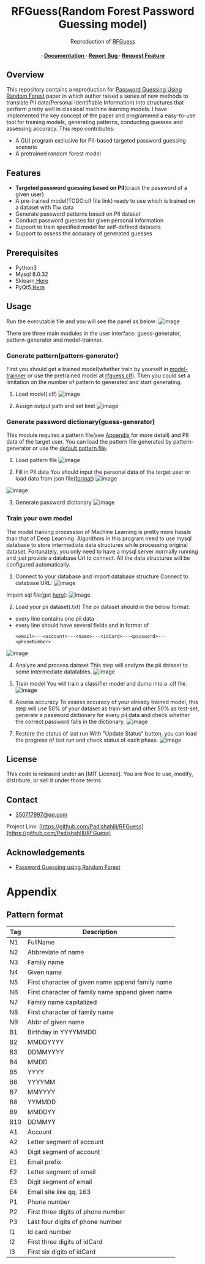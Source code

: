 <div align='center'>

<h1>RFGuess(Random Forest Password Guessing model)</h1>
<p>Reproduction of <a href="https://www.usenix.org/conference/usenixsecurity23/presentation/wang-ding-password-guessing">RFGuess</a> </p>

<h4> <span> · </span> <a href="https://github.com/PadishahIII/Random Forest Password Guessing Mode/blob/master/README.md"> Documentation </a> <span> · </span> <a href="https://github.com/PadishahIII/Random Forest Password Guessing Mode/issues"> Report Bug </a> <span> · </span> <a href="https://github.com/PadishahIII/Random Forest Password Guessing Mode/issues"> Request Feature </a> </h4>


</div>

## Overview
This repository contains a reproduction for [Password Guessing Using Random Forest](https://www.usenix.org/conference/usenixsecurity23/presentation/wang-ding-password-guessing) paper in which author raised a series of new methods to translate PII data(Personal Identifiable Information) into structures that perform pretty well in classical machine learning models.
I have implemented the key concept of the paper and programmed a easy-to-use tool for training models, generating patterns, conducting guesses and assessing accuracy. This repo contributes:
- A GUI program exclusive for PII-based targeted password guessing scenario
- A pretrained random forest model



## Features
- **Targeted password guessing based on PII**(crack the password of a given user)
- A pre-trained model(TODO:clf file link) ready to use which is trained on a dataset with 11w data
- Generate password patterns based on PII dataset
- Conduct password guesses for given personal information
- Support to train specified model for self-defined datasets
- Support to assess the accuracy of generated guesses


[//]: # (## Getting Started)

## Prerequisites

- Python3
- Mysql 8.0.32
- Sklearn<a href="https://scikit-learn.org/stable/install.html"> Here</a>
- PyQt5<a href="https://pypi.org/project/PyQt5/"> Here</a>


## Usage

Run the executable file and you will see the panel as below:
![image](https://github.com/PadishahIII/RFGuess/assets/83501709/f255451d-9247-4c9c-ae44-575b912e6fb1)


There are three main modules in the user interface: guess-generator, pattern-generator and model-trainner. 

### Generate pattern(pattern-generator)
First you should get a trained model(whether train by yourself in [model-trainner](#train-your-own-model) or use the pretrained model at [rfguess.clf](https://github.com/PadishahIII/RFGuess/releases/download/executable/model.clf)).
Then you could set a limitation on the number of pattern to generated and start generating.

1. Load model(.clf)
![image](https://github.com/PadishahIII/RFGuess/assets/83501709/34a03037-64b5-43fe-90e0-8d359828575b)


2. Assign output path and set limit
![image](https://github.com/PadishahIII/RFGuess/assets/83501709/c228481a-09f3-4127-b4c0-ba1eff076c29)



### Generate password dictionary(guess-generator)
This module requires a pattern file(see [Appendix](#appendix) for more detail) and PII data of the target user. You can load the pattern file generated by pattern-generator or use the [default pattern file](https://github.com/PadishahIII/RFGuess/releases/download/executable/patterns.txt).

1. Load pattern file
![image](https://github.com/PadishahIII/RFGuess/assets/83501709/e3efb8a3-053a-4403-bca5-555a5b62f388)


2. Fill in PII data
You should input the personal data of the target user or load data from json file([format](https://github.com/PadishahIII/RFGuess/blob/executable/pii.json))
![image](https://github.com/PadishahIII/RFGuess/assets/83501709/4ce60737-9e2c-40ef-abb0-922c70bb6fa8)

![image](https://github.com/PadishahIII/RFGuess/assets/83501709/23ea89e6-2af5-4738-8f45-cf94015b2883)


3. Generate password dictionary
![image](https://github.com/PadishahIII/RFGuess/assets/83501709/caa52831-d2ec-4e54-97ac-2237bac19c51)



### Train your own model
The model training procession of Machine Learning is pretty more hassle than that of Deep Learning. Algorithms in this program need to use mysql database to store intermediate data structures while processing original dataset. Fortunately, you only need to have a mysql server normally running and just provide a database Url to connect. All the data structures will be configured automatically.


1. Connect to your database and import database structure
Connect to database URL:
![image](https://github.com/PadishahIII/RFGuess/assets/83501709/d412fadc-2b48-4750-b761-42c5a54b3288)

Import sql file(get [here](https://github.com/PadishahIII/RFGuess/blob/executable/database_structure.sql)):
![image](https://github.com/PadishahIII/RFGuess/assets/83501709/7cfdbd98-4a3e-4513-80f8-8e76cbf2677e)

2. Load your pii dataset(.txt)
The pii dataset should in the below format:
  - every line contains one pii data
  - every line should have several fields and in format of
      ```
    <email>---<account>---<name>---<idCard>---<password>---<phoneNumber>
      ```
![image](https://github.com/PadishahIII/RFGuess/assets/83501709/3a81945e-a2ec-42ff-b1b7-3a01deb9527d)


4. Analyze and process dataset
This step will analyze the pii dataset to some intermediate datatables.
![image](https://github.com/PadishahIII/RFGuess/assets/83501709/c73d864d-55d6-43f0-bceb-204978e3bb07)


6. Train model
You will train a classifier model and dump into a .clf file.
![image](https://github.com/PadishahIII/RFGuess/assets/83501709/06925559-485f-4908-802a-746311ac1f55)


7. Assess accuracy
To assess accuracy of your already trained model, this step will use 50% of your dataset as train-set and other 50% as test-set, generate a password dictionary for every pii data and check whether the correct password falls in the dictionary.
![image](https://github.com/PadishahIII/RFGuess/assets/83501709/7f634c62-bfc9-438f-b2e8-57fd8272062c)


8. Restore the status of last run
With "Update Status" button, you can load the progress of last run and check status of each phase.
![image](https://github.com/PadishahIII/RFGuess/assets/83501709/eca7e301-30a6-4866-9b82-ef8d2227f70e)



## License

This code is released under an [MIT License]. You are free to use, modify, distribute, or sell it under those terms.


## Contact

- 350717997@qq.com
  

Project Link: [https://github.com/PadishahIII/RFGuess](https://github.com/PadishahIII/RFGuess)

## Acknowledgements

- [Password Guessing using Random Forest](https://www.usenix.org/conference/usenixsecurity23/presentation/wang-ding-password-guessing)

# Appendix
## Pattern format
| Tag | Description                                      |
|-----|--------------------------------------------------|
| N1  | FullName                                         |
| N2  | Abbreviate of name                               |
| N3  | Family name                                      |
| N4  | Given name                                       |
| N5  | First character of given name append family name |
| N6  | First character of family name append given name |
| N7  | Family name capitalized                          |
| N8  | First character of family name                   |
| N9  | Abbr of given name                               |
| B1  | Birthday in YYYYMMDD                             |
| B2  | MMDDYYYY                                         |
| B3  | DDMMYYYY                                         |
| B4  | MMDD                                             |
| B5  | YYYY                                             |
| B6  | YYYYMM                                           |
| B7  | MMYYYY                                           |
| B8  | YYMMDD                                           |
| B9  | MMDDYY                                           |
| B10 | DDMMYY                                           |
| A1  | Account                                          |
| A2  | Letter segment of account                        |
| A3  | Digit segment of account                         |
| E1  | Email prefix                                     |
| E2  | Letter segment of email                          |
| E3  | Digit segment of email                           |
| E4  | Email site like qq, 163                          |
| P1  | Phone number                                     |
| P2  | First three digits of phone number               |
| P3  | Last four digits of phone number                 |
| I1  | Id card number                                   |
| I2  | First three digits of idCard                     |
| I3  | First six digits of idCard                       |


